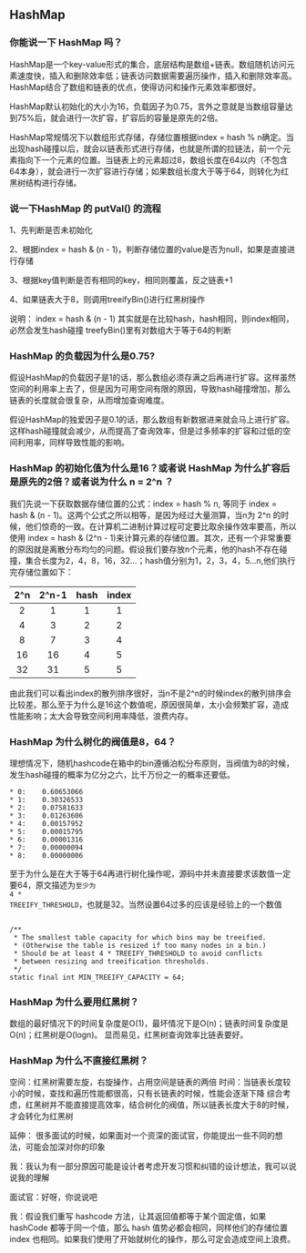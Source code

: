 ## HashMap

### 你能说一下 HashMap 吗？

HashMap是一个key-value形式的集合，底层结构是数组+链表。数组随机访问元素速度快，插入和删除效率低；链表访问数据需要遍历操作，插入和删除效率高。HashMap结合了数组和链表的优点，使得访问和操作元素效率都很好。

HashMap默认初始化的大小为16，负载因子为0.75，言外之意就是当数组容量达到75%后，就会进行一次扩容，扩容后的容量是原先的2倍。

HashMap常规情况下以数组形式存储，存储位置根据index = hash % n确定。当出现hash碰撞以后，就会以链表形式进行存储，也就是所谓的拉链法，前一个元素指向下一个元素的位置。当链表上的元素超过8，数组长度在64以内（不包含64本身），就会进行一次扩容进行存储；如果数组长度大于等于64，则转化为红黑树结构进行存储。

### 说一下HashMap 的 putVal() 的流程

1、先判断是否未初始化

2、根据index = hash & (n - 1)，判断存储位置的value是否为null，如果是直接进行存储

3、根据key值判断是否有相同的key，相同则覆盖，反之链表+1

4、如果链表大于8，则调用treeifyBin()进行红黑树操作

说明：
index = hash & (n - 1) 其实就是在比较hash，hash相同，则index相同，必然会发生hash碰撞
treefyBin()里有对数组大于等于64的判断

### HashMap 的负载因为什么是0.75?

假设HashMap的负载因子是1的话，那么数组必须存满之后再进行扩容。这样虽然空间的利用率上去了，但是因为可用空间有限的原因，导致hash碰撞增加，那么链表的长度就会很复杂，从而增加查询难度。

假设HashMap的独爱因子是0.1的话，那么数组有新数据进来就会马上进行扩容。这样hash碰撞就会减少，从而提高了查询效率，但是过多频率的扩容和过低的空间利用率，同样导致性能的影响。

### HashMap 的初始化值为什么是16？或者说 HashMap 为什么扩容后是原先的2倍？或者说为什么 n = 2^n ？

我们先说一下获取数据存储位置的公式：index = hash % n, 等同于 index = hash & (n - 1)。这两个公式之所以相等，是因为经过大量测算，当n为 2^n 的时候，他们惊奇的一致。在计算机二进制计算过程可定要比取余操作效率要高，所以使用 index = hash & (2^n - 1)来计算元素的存储位置。其次，还有一个非常重要的原因就是离散分布均匀的问题。假设我们要存放n个元素，他的hash不存在碰撞，集合长度为2，4，8，16，32...；hash值分别为1，2，3，4，5...n,他们执行完存储位置如下：

| 2^n  | 2^n-1 | hash | index |
| :--: | :---: | :--: | :---: |
|  2   |   1   |  1   |   1   |
|  4   |   3   |  2   |   2   |
|  8   |   7   |  3   |   4   |
|  16  |  16   |  4   |   5   |
|  32  |  31   |  5   |   5   |

由此我们可以看出index的散列排序很好，当n不是2^n的时候index的散列排序会比较差。那么至于为什么是16这个数值呢，原因很简单，太小会频繁扩容，造成性能影响；太大会导致空间利用率降低，浪费内存。

### HashMap 为什么树化的阀值是8，64？

理想情况下，随机hashcode在箱中的bin遵循泊松分布原则，当阀值为8的时候，发生hash碰撞的概率为亿分之六，比千万份之一的概率还要低。
```
* 0:    0.60653066
* 1:    0.30326533
* 2:    0.07581633
* 3:    0.01263606
* 4:    0.00157952
* 5:    0.00015795
* 6:    0.00001316
* 7:    0.00000094
* 8:    0.00000006
```
至于为什么是在大于等于64再进行树化操作呢，源码中并未直接要求该数值一定要64，原文描述为<code>至少为 4 * TREEIFY_THRESHOLD</code>，也就是32。当然设置64过多的应该是经验上的一个数值
```

/**
 * The smallest table capacity for which bins may be treeified.
 * (Otherwise the table is resized if too many nodes in a bin.)
 * Should be at least 4 * TREEIFY_THRESHOLD to avoid conflicts
 * between resizing and treeification thresholds.
 */
static final int MIN_TREEIFY_CAPACITY = 64;
```


### HashMap 为什么要用红黑树？

数组的最好情况下的时间复杂度是O(1)，最坏情况下是O(n)；链表时间复杂度是O(n)；红黑树是O(logn)。
显而易见，红黑树查询效率比链表要好。

### HashMap 为什么不直接红黑树？

空间：红黑树需要左旋，右旋操作，占用空间是链表的两倍
时间：当链表长度较小的时候，查找和遍历性能都很高，只有长链表的时候，性能会逐渐下降
综合考虑，红黑树并不能直接提高效率，结合树化的阀值，所以链表长度大于8的时候，才会转化为红黑树

延伸：
很多面试的时候，如果面对一个资深的面试官，你能提出一些不同的想法，可能会加深对你的印象

我：我认为有一部分原因可能是设计者考虑开发习惯和纠错的设计想法，我可以说说我的理解

面试官：好呀，你说说吧

我：假设我们重写 hashcode 方法，让其返回值都等于某个固定值，如果 hashCode 都等于同一个值，那么 hash 值势必都会相同，同样他们的存储位置 index 也相同。如果我们使用了开始就树化的操作，那么可定会造成空间上浪费。
